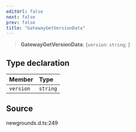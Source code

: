 ```yaml
---
editUrl: false
next: false
prev: false
title: "GatewayGetVersionData"
---
```


> **GatewayGetVersionData**: \{`version`: `string`;  }

## Type declaration

| Member | Type |
| :------ | :------ |
| `version` | `string` |

## Source

newgrounds.d.ts:249
